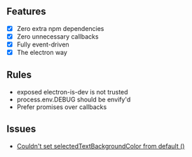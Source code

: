 ## Features

- [x] Zero extra npm dependencies
- [x] Zero unnecessary callbacks
- [x] Fully event-driven
- [x] The electron way

## Rules

- exposed electron-is-dev is not trusted
- process.env.DEBUG should be envify'd
- Prefer promises over callbacks

## Issues

- [Couldn't set selectedTextBackgroundColor from default ()](https://github.com/electron/electron/issues/4420)
